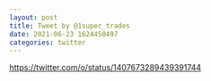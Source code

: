 ```yaml
--- 
layout: post 
title: Tweet by @1super_trades 
date: 2021-06-23 1624450497 
categories: twitter 
--- 
```

https://twitter.com/o/status/1407673289439391744